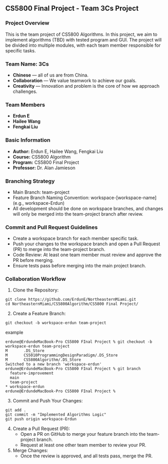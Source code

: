 ## CS5800 Final Project - Team 3Cs Project

### Project Overview
This is the team project of CS5800 Algorithms. In this project, we aim to implement algorithms (TBD) with tested program and GUI. The project will be divided into multiple modules, with each team member responsible for specific tasks.
### Team Name: 3Cs
* **Chinese** — all of us are from China.  
* **Collaboration** — We value teamwork to achieve our goals.  
* **Creativity** — Innovation and problem is the core of how we approach challenges.  
### Team Members
* **Erdun E**
* **Hailee Wang**
* **Fengkai Liu**
### Basic Information
* **Author:** Erdun E, Hailee Wang, Fengkai Liu
* **Course:** CS5800 Algorithm
* **Program:** CS5800 Final Project
* **Professor:** Dr. Alan Jamieson
### Branching Strategy
* Main Branch: team-project  
* Feature Branch Naming Convention: workspace-[workspace-name] (e.g., workspace-Erdun)  
* All development should be done on workspace branches, and changes will only be merged into the team-project branch after review.  
### Commit and Pull Request Guidelines
* Create a workspace branch for each member specific task.  
* Push your changes to the workspace branch and open a Pull Request (PR) to merge into the team-project branch.  
* Code Review: At least one team member must review and approve the PR before merging.  
* Ensure tests pass before merging into the main project branch.  
### Collaboration Workflow
1. Clone the Repository:
```
git clone https://github.com/ErdunE/NortheasternMiami.git
cd NortheasternMiami/CS5800Algorithm/CS5800 Final Project/
```
2. Create a Feature Branch:
```
git checkout -b workspace-erdun team-project
```
example
```
erdune@ErdundeMacBook-Pro CS5800 FInal Project % git checkout -b workspace-erdun team-project
M       .DS_Store
M       CS5010ProgrammingDesignParadigm/.DS_Store
M       CS5800Algorithm/.DS_Store
Switched to a new branch 'workspace-erdun'
erdune@ErdundeMacBook-Pro CS5800 FInal Project % git branch
  feature-improvement
  main
  team-project
* workspace-erdun
erdune@ErdundeMacBook-Pro CS5800 FInal Project % 

```
3. Commit and Push Your Changes:
```
git add .
git commit -m "Implemented Algorithms Logic"
git push origin workspace-Erdun
```
4. Create a Pull Request (PR):  
   * Open a PR on GitHub to merge your feature branch into the team-project branch.  
   * Request at least one other team member to review your PR.
5. Merge Changes:  
   * Once the review is approved, and all tests pass, merge the PR.